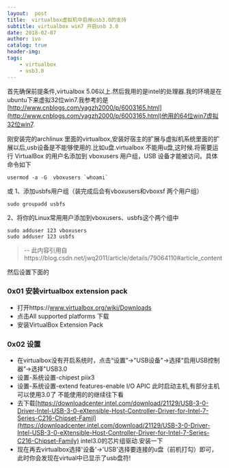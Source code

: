 ```yaml
---
layout:  post
title:  virtualbox虚拟机中启用usb3.0的支持
subtitle: virtualbox win7 开启usb 3.0 
date: 2018-02-07
author: ivo
catalog: true
header-img:
tags:
    - virtualbox
    - usb3.0
---
```

首先确保前提条件,virtualbox 5.06以上.然后我用的是intel的处理器.我的环境是在ubuntu下来虚拟32位win7.我参考的是[http://www.cnblogs.com/yagzh2000/p/6003165.html](http://www.cnblogs.com/yagzh2000/p/6003165.html)他用的64位win7虚拟32位win7.

刚安装完的archlinux 里面的virtualbox,安装好宿主的扩展与虚拟机系统里面的扩展以后,usb设备是不能够使用的.比如u盘.virtualbox 不能用u盘,这时候.将需要运行 VirtualBox 的用户名添加到 vboxusers 用户组，USB 设备才能被访问。具体命令如下
```	
usermod -a -G  vboxusers `whoami`
```
或
1、添加usbfs用户组（装完成后会有vboxusers和vboxsf 两个用户组）

    sudo groupadd usbfs

2、将你的Linux常用用户添加到vboxusers、usbfs这个两个组中   

    sudo adduser 123 vboxusers
    sudo adduser 123 usbfs
>
> --  此内容引用自https://blog.csdn.net/jwq2011/article/details/79064110#article_content



然后设置下面的

### 0x01 安装virtualbox extension pack
- 打开https://www.virtualbox.org/wiki/Downloads
- 点击All supported platforms 下载
- 安装VirtualBox Extension Pack 

### 0x02 设置
- 在virtualbox没有开启系统时，点击“设置”->"USB设备"->选择“启用USB控制器”->选择"USB3.0
- 设置-系统设置-chipest piix3
- 设置-系统设置-extend features-enable I/O APIC
此时启动主机,有部分主机可以使用3.0了
不能使用的的继续往下看
- 去下载[https://downloadcenter.intel.com/download/21129/USB-3-0-Driver-Intel-USB-3-0-eXtensible-Host-Controller-Driver-for-Intel-7-Series-C216-Chipset-Famil](https://downloadcenter.intel.com/download/21129/USB-3-0-Driver-Intel-USB-3-0-eXtensible-Host-Controller-Driver-for-Intel-7-Series-C216-Chipset-Family) intel3.0的芯片组驱动.安装一下
- 现在再去virtualbox选择'设备'->'USB'选择要连接的u盘（前机打勾）即可，此时你会发现在virtual中已显示了usb盘符!
